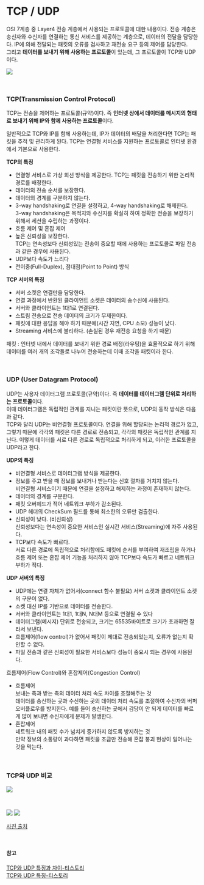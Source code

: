 # TCP / UDP

OSI 7계층 중 Layer4 전송 계층에서 사용되는 프로토콜에 대한 내용이다. 전송 계층은 송신자와 수신자를 연결하는 통신 서비스를 제공하는 계층으로, 데이터의 전달을 담당한다. IP에 의해 전달되는 패킷의 오류를 검사하고 재전송 요구 등의 제어를 담당한다.  
그리고 **데이터를 보내기 위해 사용하는 프로토콜**이 있는데, 그 프로토콜이 TCP와 UDP이다.

![](https://velog.velcdn.com/images/jimeaning/post/6bcaca0e-36ea-4c95-a642-57d561b7ed0b/image.png)

<br>

### TCP(Transmission Control Protocol)
TCP는 전송을 제어하는 프로토콜(규약)이다. 즉 **인터넷 상에서 데이터를 메시지의 형태로 보내기 위해 IP와 함께 사용하는 프로토콜**이다.  

일반적으로 TCP와 IP를 함께 사용하는데, IP가 데이터의 배달을 처리한다면 TCP는 패킷을 추적 및 관리하게 된다. TCP는 연결형 서비스를 지원하는 프로토콜로 인터넷 환경에서 기본으로 사용한다.

**TCP의 특징**
- 연결형 서비스로 가상 회선 방식을 제공한다. 
  TCP는 패킷을 전송하기 위한 논리적 경로를 배정한다.
- 데이터의 전송 순서를 보장한다.
- 데이터의 경계를 구분하지 않는다.
- 3-way handshaking로 연결을 설정하고, 4-way handshaking로 해제한다.  
  3-way handshaking은 목적지와 수신지를 확실히 하여 정확한 전송을 보장하기 위해서 세션을 수립하는 과정이다. 
- 흐름 제어 및 혼잡 제어
- 높은 신뢰성을 보장한다.  
    TCP는 연속성보다 신뢰성있는 전송이 중요할 때에 사용하는 프로토콜로 파일 전송과 같은 경우에 사용된다.
- UDP보다 속도가 느리다
- 전이중(Full-Duplex), 점대점(Point to Point) 방식

**TCP 서버의 특징**
- 서버 소켓은 연결만을 담당한다.
- 연결 과정에서 반환된 클라이언트 소켓은 데이터의 송수신에 사용된다.
- 서버와 클라이언트는 1대1로 연결된다.
- 스트림 전송으로 전송 데이터의 크기가 무제한이다.
- 패킷에 대한 응답을 해야 하기 때문에(시간 지연, CPU 소모) 성능이 낮다.
- Streaming 서비스에 불리하다. (손실된 경우 재전송 요청을 하기 때문)

패킷 : 인터넷 내에서 데이터를 보내기 위한 경로 배정(라우팅)을 효율적으로 하기 위해 데이터를 여러 개의 조각들로 나누어 전송하는데 이때 조각을 패킷이라 한다.

<br>

### UDP (User Datagram Protocol)

UDP는 사용자 데이터그램 프로토콜(규약)이다. 즉 **데이터를 데이터그램 단위로 처리하는 프로토콜**이다.  
이때 데이터그램은 독립적인 관계를 지니는 패킷이란 뜻으로, UDP의 동작 방식은 다음과 같다.  
TCP와 달리 UDP는 비연결형 프로토콜이다. 연결을 위해 할당되는 논리적 경로가 없고, 그렇기 때문에 각각의 패킷은 다른 경로로 전송되고, 각각의 패킷은 독립적인 관계를 지닌다. 이렇게 데이터를 서로 다른 경로로 독립적으로 처리하게 되고, 이러한 프로토콜을 UDP라고 한다.  

**UDP의 특징**
- 비연결형 서비스로 데이터그램 방식을 제공한다.
- 정보를 주고 받을 때 정보를 보내거나 받는다는 신호 절차를 거치지 않는다.  
  비연결형 서비스이기 때문에 연결을 설정하고 해제하는 과정이 존재하지 않는다.
- 데이터의 경계를 구분한다.
- 패킷 오버헤드가 적어 네트워크 부하가 감소된다.
- UDP 헤더의 CheckSum 필드를 통해 최소한의 오류만 검출한다.
- 신뢰성이 낮다. (비신뢰성)  
  신뢰성보다는 연속성이 중요한 서비스인 실시간 서비스(Streaming)에 자주 사용된다.
- TCP보다 속도가 빠르다.  
  서로 다른 경로에 독립적으로 처리함에도 패킷에 순서를 부여하여 재조립을 하거나 흐름 제어 또는 혼잡 제어 기능을 처리하지 않아 TCP보다 속도가 빠르고 네트워크 부하가 적다.

**UDP 서버의 특징**
- UDP에는 연결 자체가 없어서(connect 함수 불필요) 서버 소켓과 클라이언트 소켓의 구분이 없다.
- 소켓 대신 IP를 기반으로 데이터를 전송한다.
- 서버와 클라이언트는 1대1, 1대N, N대M 등으로 연결될 수 있다
- 데이터그램(메시지) 단위로 전송되고, 크기는 65535바이트로 크기가 초과하면 잘라서 보낸다. 
- 흐름제어(flow control)가 없어서 패킷이 제대로 전송되었는지, 오류가 없는지 확인할 수 없다.
- 파일 전송과 같은 신뢰성이 필요한 서비스보다 성능이 중요시 되는 경우에 사용된다.

흐름제어(Flow Control)와 혼잡제어(Congestion Control) 
- 흐름제어  
  보내는 측과 받는 측의 데이터 처리 속도 차이를 조절해주는 것  
  데이터를 송신하는 곳과 수신하는 곳의 데이터 처리 속도를 조절하여 수신자의 버퍼 오버플로우를 방지한다. 예를 들어 송신하는 곳에서 감당이 안 되게 데이터를 빠르게 많이 보내면 수신자에게 문제가 발생한다.
- 혼잡제어  
  네트워크 내의 패킷 수가 넘치게 증가하지 않도록 방지하는 것  
  만약 정보의 소통량이 과다하면 패킷을 조금만 전송해 혼잡 붕괴 현상이 일어나는 것을 막는다.

<br>

### TCP와 UDP 비교

![](https://velog.velcdn.com/images/jimeaning/post/59f2544d-9f37-4789-89d2-463b526ea4dc/image.png)

<br>

![](https://velog.velcdn.com/images/jimeaning/post/30eeb92b-26c1-47b2-913a-1aa2cfea1c5d/image.png)
![](https://velog.velcdn.com/images/jimeaning/post/892783c3-a5ca-4865-92d1-ad479447cb6d/image.png)

[사진 출처](https://cocoon1787.tistory.com/757)

<br>

#### 참고
[TCP와 UDP 특징과 차이-티스토리](https://mangkyu.tistory.com/15)  
[TCP와 UDP 특징-티스토리](https://cocoon1787.tistory.com/757)